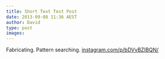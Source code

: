 ```yaml
---
title: Short Text Test Post
date: 2013-09-08 11:36 AEST
author: David
type: post
images:
---
```



Fabricating. Pattern searching. <a href="http://instagram.com/p/bDVvBZIBQN/" target="_blank" title="@oneiota_">instagram.com/p/bDVvBZIBQN/</a>